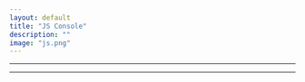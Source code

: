 ```yaml
---
layout: default
title: "JS Console"
description: ""
image: "js.png"
---
```


<hr>
<div id="editor"></div>
<div id="error" class="info-error"></div>
<hr>

<script src="./js/highlighter.js"></script>
<script src="./js/core_editor.js"></script>

<script>
"use strict";

const editor = new CoreEditor("#editor", { highlight: true , lang: "js" , value: `1` });

editor.textarea.addEventListener("input",() => {
  const val = editor.textarea.value;
  try {
    const result = eval(val);
    error.textContent = result.toString();
  } catch (error) {
    error.textContent = error.message;
  }
});

</script>
